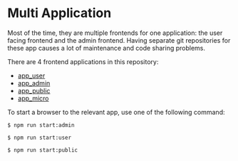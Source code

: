 # Multi Application

Most of the time, they are multiple frontends for one application: the user facing frontend and the admin frontend.
Having separate git repositories for these app causes a lot of maintenance and code sharing problems.

There are 4 frontend applications in this repository:
* [app_user](https://github.com/FredericHeem/starhackit/tree/master/client/src/app_user)
* [app_admin](https://github.com/FredericHeem/starhackit/tree/master/client/src/app_admin)
* [app_public](https://github.com/FredericHeem/starhackit/tree/master/client/src/app_public)
* [app_micro](https://github.com/FredericHeem/starhackit/tree/master/client/src/app_micro)

To start a browser to the relevant app, use one of the following command:

```
$ npm run start:admin
```

```
$ npm run start:user
```

```
$ npm run start:public
```